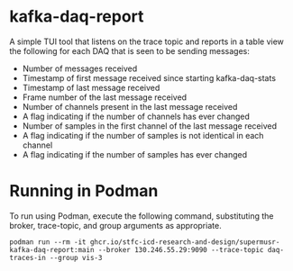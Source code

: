 # kafka-daq-report

A simple TUI tool that listens on the trace topic and reports in a table view the following for each DAQ that is seen to be sending messages:

- Number of messages received
- Timestamp of first message received since starting kafka-daq-stats
- Timestamp of last message received
- Frame number of the last message received
- Number of channels present in the last message received
- A flag indicating if the number of channels has ever changed
- Number of samples in the first channel of the last message received
- A flag indicating if the number of samples is not identical in each channel
- A flag indicating if the number of samples has ever changed

# Running in Podman

To run using Podman, execute the following command, substituting the broker, trace-topic, and group arguments as appropriate.

```shell
podman run --rm -it ghcr.io/stfc-icd-research-and-design/supermusr-kafka-daq-report:main --broker 130.246.55.29:9090 --trace-topic daq-traces-in --group vis-3
```